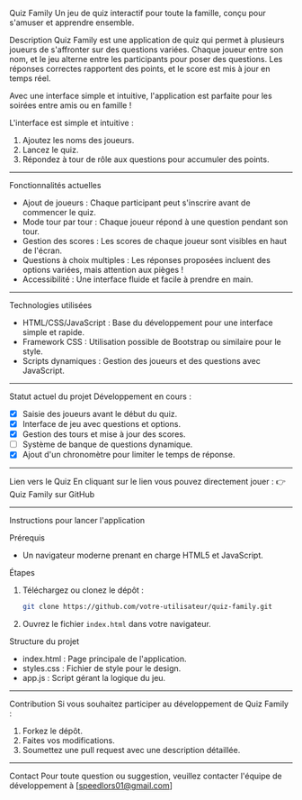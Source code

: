 Quiz Family
Un jeu de quiz interactif pour toute la famille, conçu pour s'amuser et apprendre ensemble.

Description
Quiz Family est une application de quiz qui permet à plusieurs joueurs de s'affronter sur des questions variées.
Chaque joueur entre son nom, et le jeu alterne entre les participants pour poser des questions.
Les réponses correctes rapportent des points, et le score est mis à jour en temps réel.

Avec une interface simple et intuitive, l'application est parfaite pour les soirées entre amis ou en famille !

L'interface est simple et intuitive :
1. Ajoutez les noms des joueurs.
2. Lancez le quiz.
3. Répondez à tour de rôle aux questions pour accumuler des points.

---

Fonctionnalités actuelles
- Ajout de joueurs : Chaque participant peut s'inscrire avant de commencer le quiz.
- Mode tour par tour : Chaque joueur répond à une question pendant son tour.
- Gestion des scores : Les scores de chaque joueur sont visibles en haut de l'écran.
- Questions à choix multiples : Les réponses proposées incluent des options variées, mais attention aux pièges !
- Accessibilité : Une interface fluide et facile à prendre en main.
---

Technologies utilisées
- HTML/CSS/JavaScript : Base du développement pour une interface simple et rapide.
- Framework CSS : Utilisation possible de Bootstrap ou similaire pour le style.
- Scripts dynamiques : Gestion des joueurs et des questions avec JavaScript.

---

Statut actuel du projet
Développement en cours :
- [x] Saisie des joueurs avant le début du quiz.
- [x] Interface de jeu avec questions et options.
- [x] Gestion des tours et mise à jour des scores.
- [ ] Système de banque de questions dynamique.
- [x] Ajout d'un chronomètre pour limiter le temps de réponse.

---

Lien vers le Quiz
En cliquant sur le lien vous pouvez directement jouer :
👉 Quiz Family sur GitHub

---

Instructions pour lancer l'application

Prérequis
- Un navigateur moderne prenant en charge HTML5 et JavaScript.

Étapes
1. Téléchargez ou clonez le dépôt :
   ```bash
   git clone https://github.com/votre-utilisateur/quiz-family.git
   ```
2. Ouvrez le fichier `index.html` dans votre navigateur.

Structure du projet
- index.html : Page principale de l'application.
- styles.css : Fichier de style pour le design.
- app.js : Script gérant la logique du jeu.

---

Contribution
Si vous souhaitez participer au développement de Quiz Family :
1. Forkez le dépôt.
2. Faites vos modifications.
3. Soumettez une pull request avec une description détaillée.

---

Contact
Pour toute question ou suggestion, veuillez contacter l'équipe de développement à [speedlors01@gmail.com]
